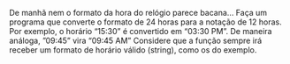 De manhã nem o formato da hora do relógio parece bacana... Faça um programa que converte o formato de 24 horas para a notação de 12 horas. Por exemplo, o horário “15:30” é convertido em “03:30 PM”. De maneira análoga, ”09:45” vira “09:45 AM”
Considere que a função sempre irá receber um formato de horário válido (string), como os do exemplo.